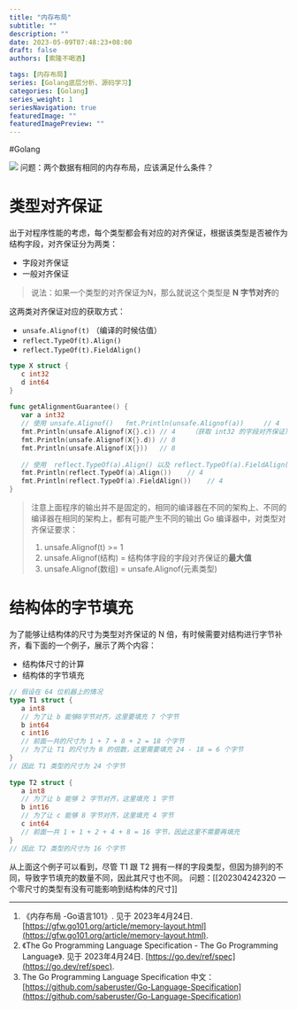 ```yaml
---
title: "内存布局"
subtitle: ""
description: ""
date: 2023-05-09T07:48:23+08:00
draft: false
authors: [索隆不喝酒]

tags: [内存布局]
series: [Golang底层分析、源码学习]
categories: [Golang]
series_weight: 1
seriesNavigation: true
featuredImage: ""
featuredImagePreview: ""
---
```

<!--more-->

#Golang 


![](images/posts/Pasted%20image%2020230424234822.png)
问题：两个数据有相同的内存布局，应该满足什么条件？

# 类型对齐保证
出于对程序性能的考虑，每个类型都会有对应的对齐保证，根据该类型是否被作为结构字段，对齐保证分为两类：
- 字段对齐保证
- 一般对齐保证
> 说法：如果一个类型的对齐保证为N，那么就说这个类型是 **N 字节对齐**的

这两类对齐保证对应的获取方式：
- `unsafe.Alignof(t)`   （编译的时候估值）
- `reflect.TypeOf(t).Align()`
- `reflect.TypeOf(t).FieldAlign()`
```go
type X struct {  
   c int32  
   d int64  
}  
  
func getAlignmentGuarantee() {  
   var a int32  
   // 使用 unsafe.Alignof()   fmt.Println(unsafe.Alignof(a))     // 4    （获取 int32 的一般对齐保证）  
   fmt.Println(unsafe.Alignof(X{}.c)) // 4    （获取 int32 的字段对齐保证）  
   fmt.Println(unsafe.Alignof(X{}.d)) // 8  
   fmt.Println(unsafe.Alignof(X{}))   // 8  
  
   // 使用  reflect.TypeOf(a).Align() 以及 reflect.TypeOf(a).FieldAlign()
   fmt.Println(reflect.TypeOf(a).Align())    // 4  
   fmt.Println(reflect.TypeOf(a).FieldAlign())    // 4  
}
```
> 注意上面程序的输出并不是固定的，相同的编译器在不同的架构上、不同的编译器在相同的架构上，都有可能产生不同的输出
> Go 编译器中，对类型对齐保证要求：
> 1. unsafe.Alignof(t) >= 1
> 2. unsafe.Alignof(结构) = 结构体字段的字段对齐保证的**最大值**
> 3. unsafe.Alignof(数组) = unsafe.Alignof(元素类型) 
# 结构体的字节填充
为了能够让结构体的尺寸为类型对齐保证的 N 倍，有时候需要对结构进行字节补齐，看下面的一个例子，展示了两个内容：
- 结构体尺寸的计算
- 结构体的字节填充
```go
// 假设在 64 位机器上的情况  
type T1 struct {  
   a int8  
   // 为了让 b 能够8字节对齐，这里要填充 7 个字节  
   b int64  
   c int16  
   // 前面一共的尺寸为 1 + 7 + 8 + 2 = 18 个字节  
   // 为了让 T1 的尺寸为 8 的倍数，这里需要填充 24 - 18 = 6 个字节  
}  
// 因此 T1 类型的尺寸为 24 个字节  
  
type T2 struct {  
   a int8  
   // 为了让 b 能够 2 字节对齐，这里填充 1 字节  
   b int16  
   // 为了让 c 能够 8 字节对齐，这里填充 4 字节  
   c int64  
   // 前面一共 1 + 1 + 2 + 4 + 8 = 16 字节，因此这里不需要再填充  
}  
// 因此 T2 类型的尺寸为 16 个字节
```
从上面这个例子可以看到，尽管 T1 跟 T2 拥有一样的字段类型，但因为排列的不同，导致字节填充的数量不同，因此其尺寸也不同。
问题：[[202304242320 一个零尺寸的类型有没有可能影响到结构体的尺寸]]


---
1. 《内存布局 -Go语言101》. 见于 2023年4月24日. [https://gfw.go101.org/article/memory-layout.html](https://gfw.go101.org/article/memory-layout.html).
2. 《The Go Programming Language Specification - The Go Programming Language》. 见于 2023年4月24日. [https://go.dev/ref/spec](https://go.dev/ref/spec).
3. The Go Programming Language Specification 中文：[https://github.com/saberuster/Go-Language-Specification](https://github.com/saberuster/Go-Language-Specification)
